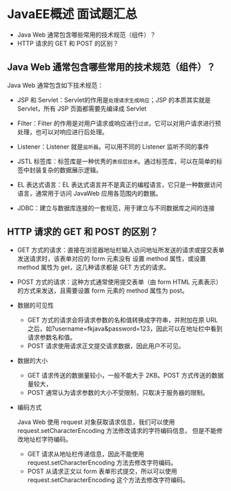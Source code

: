 # JavaEE概述 面试题汇总

- Java Web 通常包含哪些常用的技术规范（组件）？
- HTTP 请求的 GET 和 POST 的区别？

## Java Web 通常包含哪些常用的技术规范（组件）？
Java Web 通常包含如下技术规范：

- JSP 和 Servlet：Servlet的作用是`处理请求生成响应`；JSP 的本质其实就是 Servlet，所有 JSP 页面都需要先编译成 Servlet 

- Filter：Filter 的作用是对用户请求或响应进行`过滤`，它可以对用户请求进行预处理，也可以对响应进行后处理。

- Listener：Listener 就是`监听器`。可以用不同的 Listener 监听不同的事件

- JSTL 标签库：标签库是一种优秀的`表现层技术`。通过标签库，可以在简单的标签中封装复杂的数据展示逻辑。

- EL 表达式语言：EL 表达式语言并不是真正的编程语言，它只是一种数据访问语言，通常用于访问 JavaWeb 应用各范围内的数据。

- JDBC：建立与数据库连接的一套规范，用于建立与不同数据库之间的连接

## HTTP 请求的 GET 和 POST 的区别？

- GET 方式的请求：直接在浏览器地址栏输入访问地址所发送的请求或提交表单发送请求时，该表单对应的 form 元素没有
设置 method 属性，或设置 method 属性为 get，这几种请求都是 GET 方式的请求。

- POST 方式的请求：这种方式通常使用提交表单（由 form HTML 元素表示）的方式来发送，且需要设置 form 元素的 method 属性为 post。

- 数据的可见性
	- GET 方式的请求会将请求参数的名和值转换成字符串，并附加在原 URL 之后，如?username=fkjava&password=123，因此可以在地址栏中看到请求参数名和值。
	- POST 请求使用请求正文提交请求数据，因此用户不可见。
	
- 数据的大小
	- GET 请求传送的数据量较小，一般不能大于 2KB。POST 方式传送的数据量较大，
	- POST 通常认为请求参数的大小不受限制，只取决于服务器的限制。

- 编码方式

	Java Web 使用 request 对象获取请求信息，我们可以使用 request.setCharacterEncoding 方法修改请求的字符编码信息，
	但是不能修改地址栏字符编码。
	
	- GET 请求从地址栏传递信息，因此不能使用 request.setCharacterEncoding 方法去修改字符编码。
	- POST 从请求正文以 form 表单形式提交，所以可以使用 request.setCharacterEncoding 这个方法去修改字符编码。


